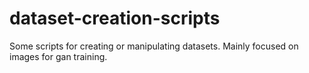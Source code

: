 # dataset-creation-scripts
Some scripts for creating or manipulating datasets. Mainly focused on images for gan training.
